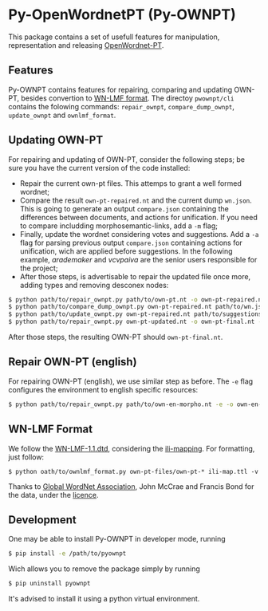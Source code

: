 # Py-OpenWordnetPT (Py-OWNPT)

This package contains a set of usefull features for manipulation, representation and releasing [OpenWordnet-PT](http://wn.mybluemix.net/).

## Features

Py-OWNPT contains features for repairing, comparing and updating OWN-PT, besides convertion to [WN-LMF format](https://globalwordnet.github.io/schemas/#xml). The directoy `pwownpt/cli` contains the folowing commands: `repair_ownpt`, `compare_dump_ownpt`, `update_ownpt` and `ownlmf_format`.

## Updating OWN-PT

For repairing and updating of OWN-PT, consider the following steps; be sure you have the current version of the code installed:

 - Repair the current own-pt files. This attemps to grant a well formed wordnet;
 - Compare the result `own-pt-repaired.nt` and the current dump `wn.json`. This is going to generate an output `compare.json` containing the differences between documents, and actions for unification. If you need to compare includding morphosemantic-links, add a `-m` flag;
 - Finally, update the wordnet considering votes and suggestions. Add a `-a` flag for parsing previous output `compare.json` containing actions for unification, wich are applied before suggestions. In the following example, *arademaker* and *vcvpaiva* are the senior users responsible for the project;
 - After those steps, is advertisable to repair the updated file once more, adding types and removing desconex nodes:

```bash
$ python path/to/repair_ownpt.py path/to/own-pt.nt -o own-pt-repaired.nt -v
$ python path/to/compare_dump_ownpt.py own-pt-repaired.nt path/to/wn.json -m -o compare.json -v
$ python path/to/update_ownpt.py own-pt-repaired.nt path/to/suggestions.json path/to/votes.json -u arademaker vcvpaiva -a compare.json -o own-pt-updated.nt -v
$ python path/to/repair_ownpt.py own-pt-updated.nt -o own-pt-final.nt -v
```

After those steps, the resulting OWN-PT should `own-pt-final.nt`.

## Repair OWN-PT (english)

For repairing OWN-PT (english), we use similar step as before. The `-e` flag configures the environment to english specific resources:

```bash
$ python path/to/repair_ownpt.py path/to/own-en-morpho.nt -e -o own-en-morpho-repaired.nt -v
```

## WN-LMF Format

We follow the [WN-LMF-1.1.dtd](https://globalwordnet.github.io/schemas/WN-LMF-1.1.dtd), considering the [ili-mapping](https://github.com/globalwordnet/cili/blob/master/ili-map.ttl). For formatting, just follow:

```
$ python oath/to/ownlmf_format.py own-pt-files/own-pt-* ili-map.ttl -v
```

Thanks to [Global WordNet Association](http://globalwordnet.org), John McCrae and Francis Bond for the data, under the [licence](https://github.com/globalwordnet/cili/blob/1276aadc073ca89910f0bd0e89a6a68d7afa3b4a/LICENSE). 

## Development

One may be able to install Py-OWNPT in developer mode, running
```bash
$ pip install -e /path/to/pyownpt
```
Wich allows you to remove the package simply by running
```bash
$ pip uninstall pyownpt
```
It's advised to install it using a python virtual environment.

